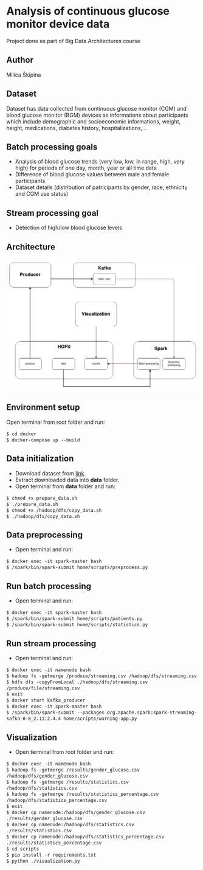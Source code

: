# Analysis of continuous glucose monitor device data

Project done as part of Big Data Architectures course
## Author
Milica Škipina

## Dataset

Dataset has data collected from continuous glucose monitor (CGM) and blood glucose monitor (BGM) devices as informations about participants which include demographic and socioeconomic informations, weight, height, medications, diabetes history, hospitalizations,...

## Batch processing goals

* Analysis of blood glucose trends (very low, low, in range, high, very high) for periods of one day, month, year or all time data
* Difference of blood glucose values between male and female participants
* Dataset details (distribution of patricipants by gender, race, ethnicity and CGM use status)

## Stream processing goal

* Detection of high/low blood glucose levels

## Architecture

![Architecture](https://github.com/milica-skipina/ASVSP/blob/master/Architecture.png)

## Environment setup
Open terminal from root folder and run:
```
$ cd docker
$ docker-compose up --build
```

## Data initialization

* Download dataset from [link](https://public.jaeb.org/t1dx/stdy/329).
* Extract downloaded data into **data** folder.
* Open terminal from **data** folder and run:
```
$ chmod +x prepare_data.sh
$ ./prepare_data.sh
$ chmod +x /hadoop/dfs/copy_data.sh
$ ./hadoop/dfs/copy_data.sh
```
## Data preprocessing

* Open terminal and run:
```
$ docker exec -it spark-master bash
$ /spark/bin/spark-submit home/scripts/preprocess.py
```
## Run batch processing
* Open terminal and run:
```
$ docker exec -it spark-master bash
$ /spark/bin/spark-submit home/scripts/patients.py
$ /spark/bin/spark-submit home/scripts/statistics.py
```
## Run stream processing
* Open terminal and run:
```
$ docker exec -it namenode bash
$ hadoop fs -getmerge /produce/streaming.csv /hadoop/dfs/streaming.csv
$ hdfs dfs -copyFromLocal ./hadoop/dfs/streaming.csv /produce/file/streaming.csv
$ exit
$ docker start kafka_producer
$ docker exec -it spark-master bash
$ /spark/bin/spark-submit --packages org.apache.spark:spark-streaming-kafka-0-8_2.11:2.4.4 home/scripts/warning-app.py
```

## Visualization
* Open terminal from root folder and run:
```
$ docker exec -it namenode bash
$ hadoop fs -getmerge /results/gender_glucose.csv /hadoop/dfs/gender_glucose.csv
$ hadoop fs -getmerge /results/statistics.csv /hadoop/dfs/statistics.csv
$ hadoop fs -getmerge /results/statistics_percentage.csv /hadoop/dfs/statistics_percentage.csv
$ exit
$ docker cp namenode:/hadoop/dfs/gender_glucose.csv ./results/gender_glucose.csv
$ docker cp namenode:/hadoop/dfs/statistics.csv ./results/statistics.csv
$ docker cp namenode:/hadoop/dfs/statistics_percentage.csv ./results/statistics_percentage.csv
$ cd scripts
$ pip install -r requirements.txt
$ python ./visualization.py
```
